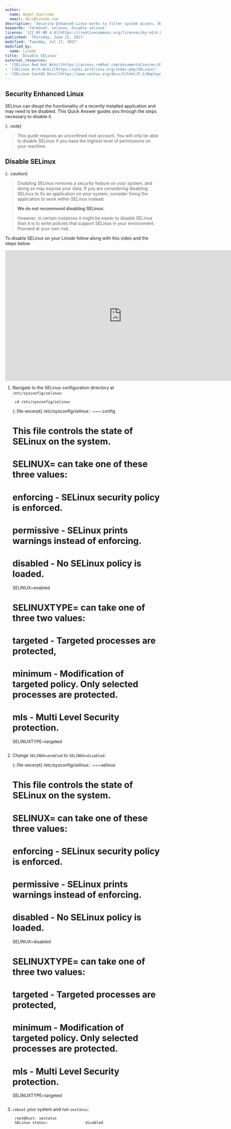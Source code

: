 ```yaml
---
author:
  name: Angel Guarisma
  email: docs@linode.com
description: 'Security-Enhanced Linux works to filter system access. On occasion, recently installed apps run poorly on SELinux. This Quick Answer will show you how to disable SELinux when you need to.'
keywords: 'terminal, selinux, disable selinux'
license: '[CC BY-ND 4.0](https://creativecommons.org/licenses/by-nd/4.0)'
published: 'Thursday, June 22, 2017'
modified: 'Tuesday, Jul 17, 2017'
modified_by: 
  name: Linode
title: 'Disable SELinux' 
external_resources:
- '[SELinux Red Hat Wiki](https://access.redhat.com/documentation/en-US/Red_Hat_Enterprise_Linux/6/html/Security-Enhanced_Linux/sect-Security-Enhanced_Linux-Enabling_and_Disabling_SELinux-Disabling_SELinux.html)'
- '[SELinux Arch Wiki](https://wiki.archlinux.org/index.php/SELinux)'
- '[SELinux CentOS Docs](https://www.centos.org/docs/5/html/5.1/Deployment_Guide/sec-sel-enable-disable.html)'
---
```


## Security Enhanced Linux

SELinux can disupt the functionality of a recently installed application and may need to be disabled. This Quick Answer guides you through the steps necessary to disable it. 

{: .note}
>
>This guide requires an unconfined root account. You will only be able to disable SELinux if you have the highest level of permissions on your machine.

## Disable SELinux

{: .caution}
> Disabling SELinux removes a security feature on your system, and doing so may expose your data.
> If you are considering disabling SELinux to fix an application on your system, consider fixing the application to work within SELinux instead.
>
> **We do not recommend disabling SELinux.**
>
> However, in certain instances it might be easier to disable SELinux than it is to write policies that support SELinux in your environment. Proceed at your own risk.

To disable SELinux on your Linode follow along with this video and the steps below:

<iframe src="https://fast.wistia.net/embed/iframe/1xsx0kx783" title="Wistia video player" allowtransparency="true" frameborder="0" scrolling="no" class="wistia_embed" name="wistia_embed" allowfullscreen mozallowfullscreen webkitallowfullscreen oallowfullscreen msallowfullscreen width="752.5" height="422.5"></iframe>
<script src="https://fast.wistia.net/assets/external/E-v1.js" async></script>

1. Navigate to the SELinux configuration directory at `/etc/sysconfig/selinux`:

        cd /etc/sysconfig/selinux
        

    {:.file-excerpt}
    /etc/sysconfig/selinux
    : ~~~ config
      # This file controls the state of SELinux on the system.
      # SELINUX= can take one of these three values:
      #     enforcing - SELinux security policy is enforced.
      #     permissive - SELinux prints warnings instead of enforcing.
      #     disabled - No SELinux policy is loaded.
      SELINUX=enabled
      # SELINUXTYPE= can take one of three two values:
      #     targeted - Targeted processes are protected,
      #     minimum - Modification of targeted policy. Only selected processes are protected.
      #     mls - Multi Level Security protection.
      SELINUXTYPE=targeted
      ~~~

2. Change `SELINUX=enabled` to `SELINUX=disabled`:

    {:.file-excerpt}
    /etc/sysconfig/selinux
    : ~~~selinux
      # This file controls the state of SELinux on the system.
      # SELINUX= can take one of these three values:
      #     enforcing - SELinux security policy is enforced.
      #     permissive - SELinux prints warnings instead of enforcing.
      #     disabled - No SELinux policy is loaded.
      SELINUX=disabled
      # SELINUXTYPE= can take one of three two values:
      #     targeted - Targeted processes are protected,
      #     minimum - Modification of targeted policy. Only selected processes are protected.
      #     mls - Multi Level Security protection.
      SELINUXTYPE=targeted
      ~~~

3. `reboot` your system and run `sestatus`:

		root@host: sestatus
		SELinux status:                 disabled
